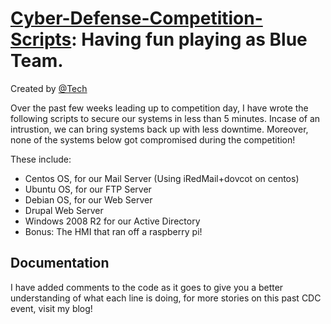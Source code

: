 # [Cyber-Defense-Competition-Scripts](http://anthonys.io/cyber-defense-competition-writeup-as-blue-team-leader/): Having fun playing as Blue Team.

Created by [@Tech](https://twitter.com/Tech)

Over the past few weeks leading up to competition day, I have wrote the following scripts to secure our systems in less than 5 minutes. Incase of an intrustion, we can bring systems back up with less downtime. Moreover, none of the systems below got compromised during the competition!

These include:
+ Centos OS, for our Mail Server (Using iRedMail+dovcot on centos)
+ Ubuntu OS, for our FTP Server
+ Debian OS, for our Web Server
+ Drupal Web Server
+ Windows 2008 R2 for our Active Directory
+ Bonus: The HMI that ran off a raspberry pi!

## Documentation

I have added comments to the code as it goes to give you a better understanding of what each line is doing, for more stories on this past CDC event, visit my blog!
